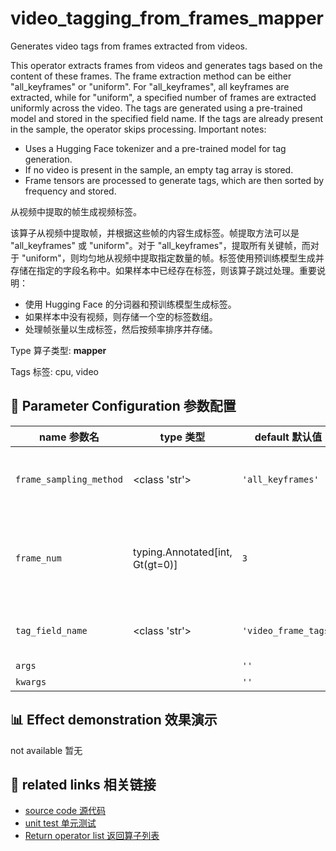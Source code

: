 # video_tagging_from_frames_mapper

Generates video tags from frames extracted from videos.

This operator extracts frames from videos and generates tags based on the content of these frames. The frame extraction method can be either "all_keyframes" or "uniform". For "all_keyframes", all keyframes are extracted, while for "uniform", a specified number of frames are extracted uniformly across the video. The tags are generated using a pre-trained model and stored in the specified field name. If the tags are already present in the sample, the operator skips processing. Important notes:
- Uses a Hugging Face tokenizer and a pre-trained model for tag generation.
- If no video is present in the sample, an empty tag array is stored.
- Frame tensors are processed to generate tags, which are then sorted by frequency and stored.

从视频中提取的帧生成视频标签。

该算子从视频中提取帧，并根据这些帧的内容生成标签。帧提取方法可以是 "all_keyframes" 或 "uniform"。对于 "all_keyframes"，提取所有关键帧，而对于 "uniform"，则均匀地从视频中提取指定数量的帧。标签使用预训练模型生成并存储在指定的字段名称中。如果样本中已经存在标签，则该算子跳过处理。重要说明：
- 使用 Hugging Face 的分词器和预训练模型生成标签。
- 如果样本中没有视频，则存储一个空的标签数组。
- 处理帧张量以生成标签，然后按频率排序并存储。

Type 算子类型: **mapper**

Tags 标签: cpu, video

## 🔧 Parameter Configuration 参数配置
| name 参数名 | type 类型 | default 默认值 | desc 说明 |
|--------|------|--------|------|
| `frame_sampling_method` | <class 'str'> | `'all_keyframes'` | sampling method of extracting frame |
| `frame_num` | typing.Annotated[int, Gt(gt=0)] | `3` | the number of frames to be extracted uniformly from |
| `tag_field_name` | <class 'str'> | `'video_frame_tags'` | the field name to store the tags. It's |
| `args` |  | `''` | extra args |
| `kwargs` |  | `''` | extra args |

## 📊 Effect demonstration 效果演示
not available 暂无

## 🔗 related links 相关链接
- [source code 源代码](../../../data_juicer/ops/mapper/video_tagging_from_frames_mapper.py)
- [unit test 单元测试](../../../tests/ops/mapper/test_video_tagging_from_frames_mapper.py)
- [Return operator list 返回算子列表](../../Operators.md)
